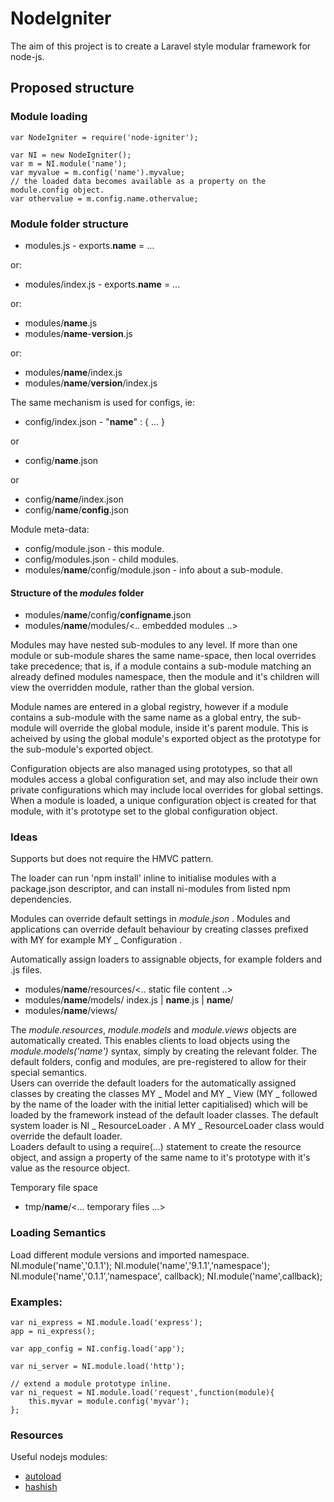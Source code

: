 NodeIgniter
===========

The aim of this project is to create a Laravel style modular framework for node-js.


Proposed structure
------------------

### Module loading

	var NodeIgniter = require('node-igniter');

	var NI = new NodeIgniter();
	var m = NI.module('name');
	var myvalue = m.config('name').myvalue;
	// the loaded data becomes available as a property on the module.config object.
	var othervalue = m.config.name.othervalue;

### Module folder structure

* modules.js - exports.**name** = ...

or:

* modules/index.js - exports.**name** = ...

or:

* modules/**name**.js
* modules/**name**-**version**.js

or:

* modules/**name**/index.js
* modules/**name**/**version**/index.js

The same mechanism is used for configs, ie:
* config/index.json - "**name**" : { ... }

or

* config/**name**.json

or

* config/**name**/index.json
* config/**name**/**config**.json

Module meta-data:
* config/module.json - this module.
* config/modules.json - child modules.
* modules/**name**/config/module.json - info about a sub-module.

#### Structure of the *modules* folder

* modules/**name**/config/**configname**.json
* modules/**name**/modules/<.. embedded modules ..>

Modules may have nested sub-modules to any level.  If more than one module or sub-module shares the same name-space, then local overrides take precedence; that is, if a module contains a sub-module matching an already defined modules namespace, then the module and it's children will view the overridden module, rather than the global version. 

Module names are entered in a global registry, however if a module contains a sub-module with the same name as a global entry, the sub-module will override the global module, inside it's parent module.  This is acheived by using the global module's exported object as the prototype for the sub-module's exported object.

Configuration objects are also managed using prototypes, so that all modules access a global configuration set, and may also include their own private configurations which may include local overrides for global settings.  When a module is loaded, a unique configuration object is created for that module, with it's prototype set to the global configuration object.

### Ideas

Supports but does not require the HMVC pattern.

The loader can run 'npm install' inline to initialise modules with a package.json descriptor, and can install ni-modules from listed npm dependencies.

Modules can override default settings in *module.json* .
Modules and applications can override default behaviour by creating classes prefixed with MY for example MY _ Configuration .

Automatically assign loaders to assignable objects, for example folders and .js files.

* modules/**name**/resources/<.. static file content ..>
* modules/**name**/models/ index.js | **name**.js | **name**/
* modules/**name**/views/

The _module.resources_, _module.models_ and _module.views_ objects are automatically created.  This enables clients to load objects using the _module.models('name')_ syntax, simply by creating the relevant folder.  The default folders, config and modules, are pre-registered to allow for their special semantics.  
Users can override the default loaders for the automatically assigned classes by creating the classes MY _ Model and MY _ View (MY _  followed by the name of the loader with the initial letter capitialised) which will be loaded by the framework instead of the default loader classes.  The default system loader is NI _ ResourceLoader .  A MY _ ResourceLoader class would override the default loader.  
Loaders default to using a require(...) statement to create the resource object, and assign a property of the same name to it's prototype with it's value as the resource object.  

Temporary file space
* tmp/**name**/<... temporary files ...>

### Loading Semantics

Load different module versions and imported namespace.
NI.module('name','0.1.1');
NI.module('name','9.1.1','namespace');
NI.module('name','0.1.1','namespace', callback);
NI.module('name',callback);


### Examples:


	var ni_express = NI.module.load('express');
	app = ni_express();

	var app_config = NI.config.load('app');

	var ni_server = NI.module.load('http');

	// extend a module prototype inline.
	var ni_request = NI.module.load('request',function(module){
		this.myvar = module.config('myvar');
	};


### Resources
Useful nodejs modules:
* [autoload](https://github.com/laverdet/node-autoload)
* [hashish](https://github.com/substack/node-hashish)

